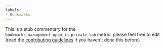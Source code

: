 ```yaml
---
labels:
- Bookmarks
---
```

This is a stub commentary for the `bookmarks_management.open_in_private_tab` metric: please feel free to edit (read the
[contributing guidelines](https://github.com/mozilla/glean-annotations/blob/main/CONTRIBUTING.md)
if you haven't done this before)
